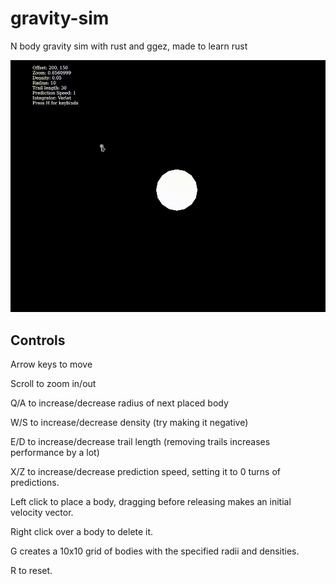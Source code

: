 # gravity-sim
N body gravity sim with rust and ggez, made to learn rust

![](preview_new.gif)


## Controls

Arrow keys to move

Scroll to zoom in/out

Q/A to increase/decrease radius of next placed body

W/S to increase/decrease density (try making it negative)

E/D to increase/decrease trail length (removing trails increases performance by a lot)

X/Z to increase/decrease prediction speed, setting it to 0 turns of predictions.

Left click to place a body, dragging before releasing makes an initial velocity vector.

Right click over a body to delete it.

G creates a 10x10 grid of bodies with the specified radii and densities.

R to reset.

